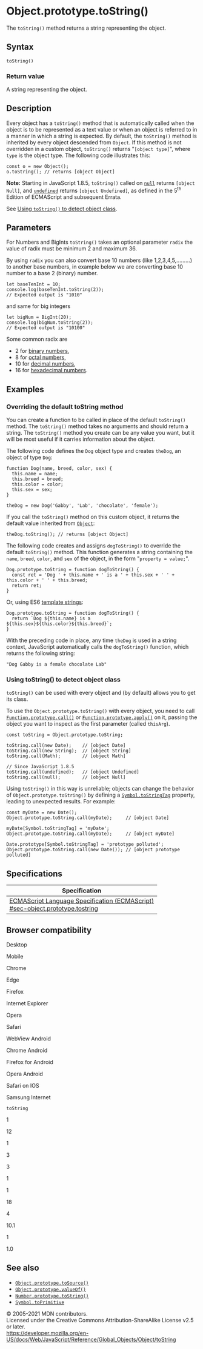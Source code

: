 # Object.prototype.toString()

The `toString()` method returns a string representing the object.

## Syntax

    toString()

### Return value

A string representing the object.

## Description

Every object has a `toString()` method that is automatically called when the object is to be represented as a text value or when an object is referred to in a manner in which a string is expected. By default, the `toString()` method is inherited by every object descended from `Object`. If this method is not overridden in a custom object, `toString()` returns "`[object type]`", where `type` is the object type. The following code illustrates this:

    const o = new Object();
    o.toString(); // returns [object Object]

**Note:** Starting in JavaScript 1.8.5, `toString()` called on [`null`](../null) returns `[object Null]`, and [`undefined`](../undefined) returns `[object Undefined]`, as defined in the 5<sup>th</sup> Edition of ECMAScript and subsequent Errata.

See [Using `toString()` to detect object class](#using_tostring_to_detect_object_class).

## Parameters

For Numbers and BigInts `toString()` takes an optional parameter `radix` the value of radix must be minimum 2 and maximum 36.

By using `radix` you can also convert base 10 numbers (like 1,2,3,4,5,.........) to another base numbers, in example below we are converting base 10 number to a base 2 (binary) number.

    let baseTenInt = 10;
    console.log(baseTenInt.toString(2));
    // Expected output is "1010"

and same for big integers

    let bigNum = BigInt(20);
    console.log(bigNum.toString(2));
    // Expected output is "10100"

Some common radix are

-   2 for [binary numbers](https://en.wikipedia.org/wiki/Binary_number),
-   8 for [octal numbers](https://en.wikipedia.org/wiki/Octal),
-   10 for [decimal numbers](https://en.wikipedia.org/wiki/Decimal),
-   16 for [hexadecimal numbers](https://en.wikipedia.org/wiki/Hexadecimal).

## Examples

### Overriding the default toString method

You can create a function to be called in place of the default `toString()` method. The `toString()` method takes no arguments and should return a string. The `toString()` method you create can be any value you want, but it will be most useful if it carries information about the object.

The following code defines the `Dog` object type and creates `theDog`, an object of type `Dog`:

    function Dog(name, breed, color, sex) {
      this.name = name;
      this.breed = breed;
      this.color = color;
      this.sex = sex;
    }

    theDog = new Dog('Gabby', 'Lab', 'chocolate', 'female');

If you call the `toString()` method on this custom object, it returns the default value inherited from [`Object`](../object):

    theDog.toString(); // returns [object Object]

The following code creates and assigns `dogToString()` to override the default `toString()` method. This function generates a string containing the `name`, `breed`, `color`, and `sex` of the object, in the form "`property = value;`".

    Dog.prototype.toString = function dogToString() {
      const ret = 'Dog ' + this.name + ' is a ' + this.sex + ' ' + this.color + ' ' + this.breed;
      return ret;
    }

Or, using ES6 [template strings](../../template_literals):

    Dog.prototype.toString = function dogToString() {
      return `Dog ${this.name} is a ${this.sex}${this.color}${this.breed}`;
    }

With the preceding code in place, any time `theDog` is used in a string context, JavaScript automatically calls the `dogToString()` function, which returns the following string:

    "Dog Gabby is a female chocolate Lab"

### Using toString() to detect object class

`toString()` can be used with every object and (by default) allows you to get its class.

To use the `Object.prototype.toString()` with every object, you need to call [`Function.prototype.call()`](../function/call) or [`Function.prototype.apply()`](../function/apply) on it, passing the object you want to inspect as the first parameter (called `thisArg`).

    const toString = Object.prototype.toString;

    toString.call(new Date);    // [object Date]
    toString.call(new String);  // [object String]
    toString.call(Math);        // [object Math]

    // Since JavaScript 1.8.5
    toString.call(undefined);   // [object Undefined]
    toString.call(null);        // [object Null]

Using `toString()` in this way is unreliable; objects can change the behavior of `Object.prototype.toString()` by defining a [`Symbol.toStringTag`](../symbol/tostringtag) property, leading to unexpected results. For example:

    const myDate = new Date();
    Object.prototype.toString.call(myDate);     // [object Date]

    myDate[Symbol.toStringTag] = 'myDate';
    Object.prototype.toString.call(myDate);     // [object myDate]

    Date.prototype[Symbol.toStringTag] = 'prototype polluted';
    Object.prototype.toString.call(new Date()); // [object prototype polluted]

## Specifications

<table><thead><tr class="header"><th>Specification</th></tr></thead><tbody><tr class="odd"><td><a href="https://tc39.es/ecma262/#sec-object.prototype.tostring">ECMAScript Language Specification (ECMAScript)<br />
<span class="small">#sec-object.prototype.tostring</span></a></td></tr></tbody></table>

## Browser compatibility

Desktop

Mobile

Chrome

Edge

Firefox

Internet Explorer

Opera

Safari

WebView Android

Chrome Android

Firefox for Android

Opera Android

Safari on IOS

Samsung Internet

`toString`

1

12

1

3

3

1

1

18

4

10.1

1

1.0

## See also

-   [`Object.prototype.toSource()`](tosource)
-   [`Object.prototype.valueOf()`](valueof)
-   [`Number.prototype.toString()`](../number/tostring)
-   [`Symbol.toPrimitive`](../symbol/toprimitive)

© 2005-2021 MDN contributors.  
Licensed under the Creative Commons Attribution-ShareAlike License v2.5 or later.  
<a href="https://developer.mozilla.org/en-US/docs/Web/JavaScript/Reference/Global_Objects/Object/toString" class="_attribution-link">https://developer.mozilla.org/en-US/docs/Web/JavaScript/Reference/Global_Objects/Object/toString</a>
